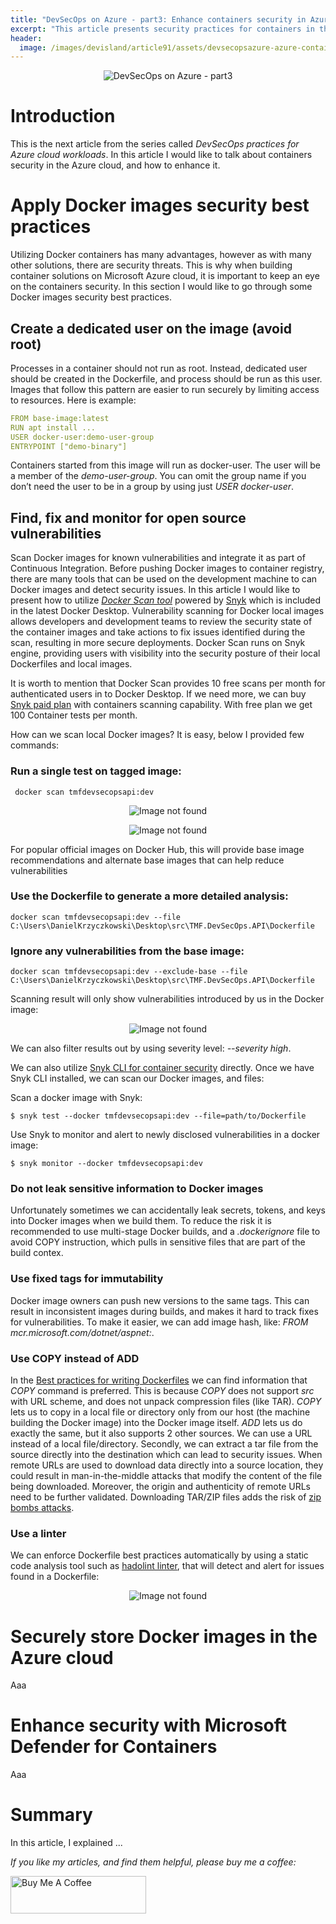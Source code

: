 ```yaml
---
title: "DevSecOps on Azure - part3: Enhance containers security in Azure cloud"
excerpt: "This article presents security practices for containers in the Azure cloud"
header:
  image: /images/devisland/article91/assets/devsecopsazure-azure-containers-sec01.png
---
```


<p align="center">
<img src="/images/devisland/article91/assets/devsecopsazure-azure-containers-sec01.png?raw=true" alt="DevSecOps on Azure - part3"/>
</p>

# Introduction

This is the next article from the series called *DevSecOps practices for Azure cloud workloads*. In this article I would like to talk about containers security in the Azure cloud, and how to enhance it.

# Apply Docker images security best practices

Utilizing Docker containers has many advantages, however as with many other solutions, there are security threats. This is why when building container solutions on Microsoft Azure cloud, it is important to keep an eye on the containers security. In this section I would like to go through some Docker images security best practices.

## Create a dedicated user on the image (avoid root)

Processes in a container should not run as root. Instead, dedicated user should be created in the Dockerfile, and process should be run as this user. Images that follow this pattern are easier to run securely by limiting access to resources. Here is example:

```YAML
FROM base-image:latest
RUN apt install ...
USER docker-user:demo-user-group
ENTRYPOINT ["demo-binary"]
```

Containers started from this image will run as docker-user. The user will be a member of the *demo-user-group*. You can omit the group name if you don’t need the user to be in a group by using just *USER docker-user*.

## Find, fix and monitor for open source vulnerabilities

Scan Docker images for known vulnerabilities and integrate it as part of Continuous Integration. Before pushing Docker images to container registry, there are many tools that can be used on the development machine to can Docker images and detect security issues. In this article I would like to present how to utilize [*Docker Scan tool*](https://docs.docker.com/engine/scan/) powered by [Snyk](https://snyk.io/) which is included in the latest Docker Desktop. Vulnerability scanning for Docker local images allows developers and development teams to review the security state of the container images and take actions to fix issues identified during the scan, resulting in more secure deployments. Docker Scan runs on Snyk engine, providing users with visibility into the security posture of their local Dockerfiles and local images.

It is worth to mention that Docker Scan provides 10 free scans per month for authenticated users in to Docker Desktop. If we need more, we can buy [Snyk paid plan](https://snyk.io/plans/) with containers scanning capability. With free plan we get 100 Container tests per month.

How can we scan local Docker images? It is easy, below I provided few commands:

### Run a single test on tagged image:

```text
 docker scan tmfdevsecopsapi:dev
```

<p align="center">
<img src="/images/devisland/article91/assets/devsecopsazure-azure-containers-sec02.png?raw=true" alt="Image not found"/>
</p>

<p align="center">
<img src="/images/devisland/article91/assets/devsecopsazure-azure-containers-sec03.png?raw=true" alt="Image not found"/>
</p>

For popular official images on Docker Hub, this will provide base
image recommendations and alternate base images that can help
reduce vulnerabilities

### Use the Dockerfile to generate a more detailed analysis:

```text
docker scan tmfdevsecopsapi:dev --file C:\Users\DanielKrzyczkowski\Desktop\src\TMF.DevSecOps.API\Dockerfile
```

### Ignore any vulnerabilities from the base image:

```text
docker scan tmfdevsecopsapi:dev --exclude-base --file C:\Users\DanielKrzyczkowski\Desktop\src\TMF.DevSecOps.API\Dockerfile
```

Scanning result will only show vulnerabilities introduced by us in the Docker image:

<p align="center">
<img src="/images/devisland/article91/assets/devsecopsazure-azure-containers-sec04.png?raw=true" alt="Image not found"/>
</p>

We can also filter results out by using severity level: *--severity high*.

We can also utilize [Snyk CLI for container security](https://docs.snyk.io/products/snyk-container/snyk-cli-for-container-security) directly. Once we have Snyk CLI installed, we can scan our Docker images, and files:

Scan a docker image with Snyk:

```text
$ snyk test --docker tmfdevsecopsapi:dev --file=path/to/Dockerfile
```

Use Snyk to monitor and alert to newly disclosed vulnerabilities in a docker image:

```text
$ snyk monitor --docker tmfdevsecopsapi:dev
```

### Do not leak sensitive information to Docker images

Unfortunately sometimes we can accidentally leak secrets, tokens, and keys into Docker images when we build them. To reduce the risk it is recommended to use multi-stage Docker builds, and a *.dockerignore* file to avoid COPY instruction, which pulls in sensitive files that are part of the build contex.

### Use fixed tags for immutability

Docker image owners can push new versions to the same tags. This can result in inconsistent images during builds, and makes it hard to track fixes for vulnerabilities. To make it easier, we can add image hash, like: *FROM mcr.microsoft.com/dotnet/aspnet:<hash>*.

### Use COPY instead of ADD

In the [Best practices for writing Dockerfiles](https://docs.docker.com/develop/develop-images/dockerfile_best-practices/#add-or-copy) we can find information that *COPY* command is preferred. This is because *COPY* does not support *src* with URL scheme, and does not unpack compression files (like TAR). *COPY* lets us to copy in a local file or directory only from our host (the machine building the Docker image) into the Docker image itself. *ADD* lets us do exactly the same, but it also supports 2 other sources. We can use a URL instead of a local file/directory. Secondly, we can extract a tar file from the source directly into the destination which can lead to security issues. When remote URLs are used to download data directly into a source location, they could result in man-in-the-middle attacks that modify the content of the file being downloaded. Moreover, the origin and authenticity of remote URLs need to be further validated. Downloading TAR/ZIP files adds the risk of [zip bombs attacks](https://en.wikipedia.org/wiki/Zip_bomb).

### Use a linter

We can enforce Dockerfile best practices automatically by using a static code analysis tool such as [hadolint linter](https://github.com/hadolint/hadolint), that will detect and alert for issues found in a Dockerfile:

<p align="center">
<img src="/images/devisland/article91/assets/devsecopsazure-azure-containers-sec05.png?raw=true" alt="Image not found"/>
</p>


# Securely store Docker images in the Azure cloud

Aaa

# Enhance security with Microsoft Defender for Containers

Aaa

# Summary

In this article, I explained ...


*If you like my articles, and find them helpful, please buy me a coffee:*

<a href="https://www.buymeacoffee.com/techmindfactory" target="_blank"><img src="https://cdn.buymeacoffee.com/buttons/v2/arial-red.png" alt="Buy Me A Coffee" style="height: 60px !important;width: 217px !important;" ></a>